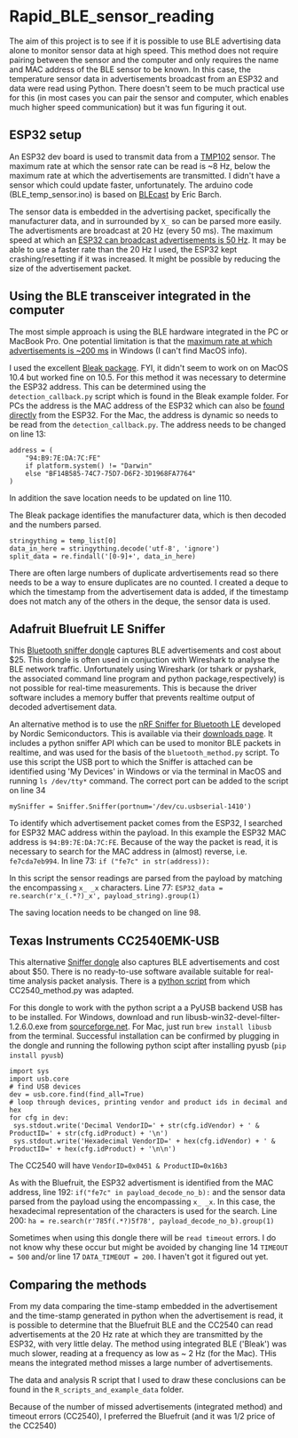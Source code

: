 # Rapid_BLE_sensor_reading
The aim of this project is to see if it is possible to use BLE advertising data alone to monitor sensor data at high speed. This method does not require pairing between the sensor and the computer and only requires the name and MAC address of the BLE sensor to be known. In this case, the temperature sensor data in advertisements broadcast from an ESP32 and data were read using Python. There doesn't seem to be much practical use for this (in most cases you can pair the sensor and computer, which enables much higher speed communication) but it was fun figuring it out.

## ESP32 setup
An ESP32 dev board is used to transmit data from a [TMP102](https://www.sparkfun.com/products/13314) sensor. The maximum rate at which the sensor rate can be read is ~8 Hz, below the maximum rate at which the advertisements are transmitted. I didn't have a sensor which could update faster, unfortunately.  The arduino code (BLE_temp_sensor.ino) is based on [BLEcast](https://github.com/ericbarch/BLECast) by Eric Barch. 

The sensor data is embedded in the advertising packet, specifically the manufacturer data, and in surrounded by `X_` so can be parsed more easily. The advertisments are broadcast at 20 Hz (every 50 ms). The maximum speed at which an [ESP32 can broadcast advertisements is 50 Hz](https://www.lucadentella.it/en/2018/03/26/esp32-33-ble-advertising/). It may be able to use a faster rate than the 20 Hz I used, the ESP32 kept crashing/resetting if it was increased. It might be possible by reducing the size of the advertisement packet. 

## Using the BLE transceiver integrated in the computer
The most simple approach is using the BLE hardware integrated in the PC or MacBook Pro. One potential limitation is that the [maximum rate at which advertisements is ~200 ms](https://stackoverflow.com/questions/37307301/ble-scan-interval-windows-10/37328965) in Windows (I can't find MacOS info). 

I used the excellent [Bleak package](https://github.com/hbldh/bleak). FYI, it didn't seem to work on on MacOS 10.4 but worked fine on 10.5. For this method it was necessary to determine the ESP32 address. This can be determined using the `detection_callback.py` script which is found in the Bleak example folder. For PCs the address is the MAC address of the ESP32 which can also be [found directly](https://randomnerdtutorials.com/get-change-esp32-esp8266-mac-address-arduino/) from the ESP32. For the Mac, the address is dynamic so needs to be read from the `detection_callback.py`. The address needs to be changed on line 13:
```
address = (
    "94:B9:7E:DA:7C:FE"
    if platform.system() != "Darwin"
    else "BF14B585-74C7-75D7-D6F2-3D1968FA7764"
)
```

In addition the save location needs to be updated on line 110.

The Bleak package identifies the manufacturer data, which is then decoded and the numbers parsed.
```
stringything = temp_list[0]
data_in_here = stringything.decode('utf-8', 'ignore')
split_data = re.findall('[0-9]+', data_in_here)
```

There are often large numbers of duplicate ardvertisements read so there needs to be a way to ensure duplicates are no counted. I created a deque to which the timestamp from the advertisement data is added, if the timestamp does not match any of the others in the deque, the sensor data is used.



## Adafruit Bluefruit LE Sniffer
This [Bluetooth sniffer dongle](https://www.adafruit.com/product/2269) captures BLE advertisements and cost about $25. This dongle is often used in conjuction with Wireshark to analyse the BLE network traffic. Unfortunately using Wireshark (or tshark or pyshark, the associated command line program and python package,respectively) is not possible for real-time measurements. This is because the driver software includes a memory buffer that prevents realtime output of decoded advertisement data. 

An alternative method is to use the [nRF Sniffer for Bluetooth LE](https://www.nordicsemi.com/Products/Development-tools/nRF-Sniffer-for-Bluetooth-LE) developed by Nordic Semiconductors. This is available via their [downloads page](https://www.nordicsemi.com/Products/Development-tools/nRF-Sniffer-for-Bluetooth-LE/Download?lang=en#infotabs). It includes a python sniffer API which can be used to monitor BLE packets in realtime, and was used for the basis of the `bluetooth_method.py` script. To use this script the USB port to which the Sniffer is attached can be identified using 'My Devices' in Windows or via the terminal in MacOS and running `ls /dev/tty*` command. The correct port can be added to the script on line 34
```
mySniffer = Sniffer.Sniffer(portnum='/dev/cu.usbserial-1410')
```
To identify which advertisement packet comes from the ESP32, I searched for ESP32 MAC address within the payload. In this example the ESP32 MAC address is `94:B9:7E:DA:7C:FE`. Because of the way the packet is read, it is necessary to search for the MAC address in (almost) reverse, i.e. `fe7cda7eb994`. In line 73: `if ("fe7c" in str(address)):`

In this script the sensor readings are parsed from the payload by matching the encompassing `x_ _x` characters. Line 77: `ESP32_data = re.search(r'x_(.*?)_x', payload_string).group(1)`

The saving location needs to be changed on line 98. 

 ## Texas Instruments CC2540EMK-USB
 This alternative [Sniffer dongle](https://www.ti.com/tool/CC2540EMK-USB) also captures BLE advertisements and cost about $50. There is no ready-to-use software available suitable for real-time analysis packet analysis. There is a [python script](TICCSniffer) from which CC2540_method.py was adapted.
 
 For this dongle to work with the python script a  a PyUSB backend USB has to be installed. For Windows, download and run libusb-win32-devel-filter-1.2.6.0.exe from [sourceforge.net](https://sourceforge.net/projects/libusb-win32/files/libusb-win32-releases/1.2.6.0/). For Mac, just run `brew install libusb` from the terminal. Successful installation can be confirmed by plugging in the dongle and running the following python scipt after installing pyusb (`pip install pyusb`)
 ```
 import sys
import usb.core
# find USB devices
dev = usb.core.find(find_all=True)
# loop through devices, printing vendor and product ids in decimal and hex
for cfg in dev:
  sys.stdout.write('Decimal VendorID=' + str(cfg.idVendor) + ' & ProductID=' + str(cfg.idProduct) + '\n')
  sys.stdout.write('Hexadecimal VendorID=' + hex(cfg.idVendor) + ' & ProductID=' + hex(cfg.idProduct) + '\n\n')
```
The CC2540 will have `VendorID=0x0451 & ProductID=0x16b3`

As with the Bluefruit, the ESP32 advertisment is identified from the MAC address, line 192: `if("fe7c" in payload_decode_no_b):` and the sensor data parsed from the payload using the encompassing `x_ _x`. In this case, the hexadecimal representation of the characters is used for the search. Line 200: `ha = re.search(r'785f(.*?)5f78', payload_decode_no_b).group(1)`

Sometimes when using this dongle there will be `read timeout` errors. I do not know why these occur but might be avoided by changing line 14 `TIMEOUT = 500` and/or line 17 `DATA_TIMEOUT = 200`. I haven't got it figured out yet. 

## Comparing the methods
From my data comparing the time-stamp embedded in the advertisement and the time-stamp generated in python when the advertisement is read, it is possible to determine that the Bluefruit BLE and the CC2540 can read advertisements at the 20 Hz rate at which they are transmitted by the ESP32, with very little delay. The  method using integrated BLE ('Bleak') was much slower, reading at a frequency as low as ~ 2 Hz (for the Mac). THis means the integrated method misses a large number of advertisements.

The data and analysis R script that I used to draw these conclusions can be found in the `R_scripts_and_example_data` folder.

Because of the number of missed advertisements (integrated method) and timeout errors (CC2540), I preferred the Bluefruit (and it was 1/2 price of the CC2540)


